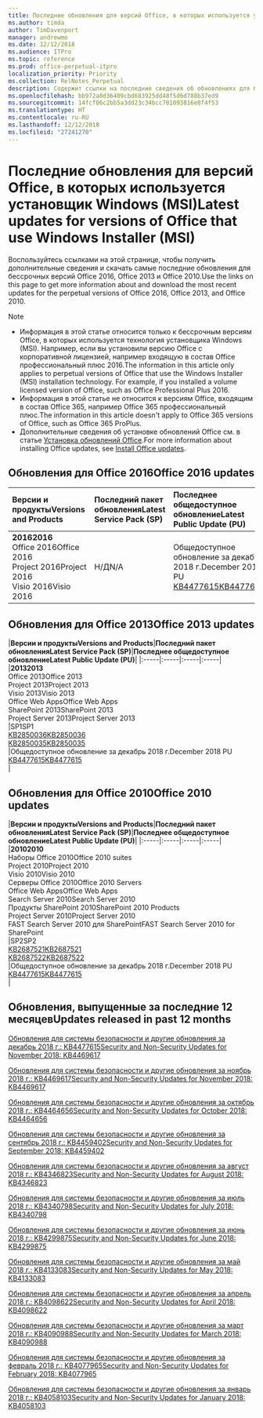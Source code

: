 ```yaml
---
title: Последние обновления для версий Office, в которых используется установщик Windows (MSI)
ms.author: timda
author: TimDavenport
manager: andrewmo
ms.date: 12/12/2018
ms.audience: ITPro
ms.topic: reference
ms.prod: office-perpetual-itpro
localization_priority: Priority
ms.collection: RelNotes_Perpetual
description: Содержит ссылки на последние сведения об обновлениях для бессрочных версий Office 2016, Office 2013 и Office 2010 для ИТ-специалистов
ms.openlocfilehash: bb972a0d36409cbd683925dd48f5d6d788b37ed9
ms.sourcegitcommit: 14fcf06c2bb5a3dd23c34bcc701093816e8f4f53
ms.translationtype: HT
ms.contentlocale: ru-RU
ms.lasthandoff: 12/12/2018
ms.locfileid: "27241270"
---
```

# <a name="latest-updates-for-versions-of-office-that-use-windows-installer-msi"></a><span data-ttu-id="26b3e-103">Последние обновления для версий Office, в которых используется установщик Windows (MSI)</span><span class="sxs-lookup"><span data-stu-id="26b3e-103">Latest updates for versions of Office that use Windows Installer (MSI)</span></span>

<span data-ttu-id="26b3e-104">Воспользуйтесь ссылками на этой странице, чтобы получить дополнительные сведения и скачать самые последние обновления для бессрочных версий Office 2016, Office 2013 и Office 2010.</span><span class="sxs-lookup"><span data-stu-id="26b3e-104">Use the links on this page to get more information about and download the most recent updates for the perpetual versions of Office 2016, Office 2013, and Office 2010.</span></span>
  
 
> [!NOTE]
> - <span data-ttu-id="26b3e-p101">Информация в этой статье относится только к бессрочным версиям Office, в которых используется технология установщика Windows (MSI). Например, если вы установили версию Office с корпоративной лицензией, например входящую в состав Office профессиональный плюс 2016.</span><span class="sxs-lookup"><span data-stu-id="26b3e-p101">The information in this article only applies to perpetual versions of Office that use the Windows Installer (MSI) installation technology. For example, if you installed a volume licensed version of Office, such as Office Professional Plus 2016.</span></span>
> - <span data-ttu-id="26b3e-107">Информация в этой статье не относится к версиям Office, входящим в состав Office 365, например Office 365 профессиональный плюс.</span><span class="sxs-lookup"><span data-stu-id="26b3e-107">The information in this article doesn't apply to Office 365 versions of Office, such as Office 365 ProPlus.</span></span>
> - <span data-ttu-id="26b3e-108">Дополнительные сведения об установке обновлений Office см. в статье [Установка обновлений Office](https://support.office.com/article/2ab296f3-7f03-43a2-8e50-46de917611c5).</span><span class="sxs-lookup"><span data-stu-id="26b3e-108">For more information about installing Office updates, see [Install Office updates](https://support.office.com/article/2ab296f3-7f03-43a2-8e50-46de917611c5).</span></span> 


## <a name="office-2016-updates"></a><span data-ttu-id="26b3e-109">Обновления для Office 2016</span><span class="sxs-lookup"><span data-stu-id="26b3e-109">Office 2016 updates</span></span>

|<span data-ttu-id="26b3e-110">**Версии и продукты**</span><span class="sxs-lookup"><span data-stu-id="26b3e-110">**Versions and Products**</span></span>|<span data-ttu-id="26b3e-111">**Последний пакет обновления**</span><span class="sxs-lookup"><span data-stu-id="26b3e-111">**Latest Service Pack (SP)**</span></span>|<span data-ttu-id="26b3e-112">**Последнее общедоступное обновление**</span><span class="sxs-lookup"><span data-stu-id="26b3e-112">**Latest Public Update (PU)**</span></span>|
|:-----|:-----|:-----|
|<span data-ttu-id="26b3e-113">**2016**</span><span class="sxs-lookup"><span data-stu-id="26b3e-113">**2016**</span></span> <br/> <span data-ttu-id="26b3e-114">Office 2016</span><span class="sxs-lookup"><span data-stu-id="26b3e-114">Office 2016</span></span>  <br/> <span data-ttu-id="26b3e-115">Project 2016</span><span class="sxs-lookup"><span data-stu-id="26b3e-115">Project 2016</span></span>  <br/> <span data-ttu-id="26b3e-116">Visio 2016</span><span class="sxs-lookup"><span data-stu-id="26b3e-116">Visio 2016</span></span>  <br/> |<span data-ttu-id="26b3e-117">Н/Д</span><span class="sxs-lookup"><span data-stu-id="26b3e-117">N/A</span></span>  <br/> |<span data-ttu-id="26b3e-118">Общедоступное обновление за декабрь 2018 г.</span><span class="sxs-lookup"><span data-stu-id="26b3e-118">December 2018 PU</span></span>  <br/> [<span data-ttu-id="26b3e-119">KB4477615</span><span class="sxs-lookup"><span data-stu-id="26b3e-119">KB4477615</span></span>](https://support.microsoft.com/help/4477615) <br/> |
   
## <a name="office-2013-updates"></a><span data-ttu-id="26b3e-120">Обновления для Office 2013</span><span class="sxs-lookup"><span data-stu-id="26b3e-120">Office 2013 updates</span></span>

|<span data-ttu-id="26b3e-121">**Версии и продукты**</span><span class="sxs-lookup"><span data-stu-id="26b3e-121">**Versions and Products**</span></span>|<span data-ttu-id="26b3e-122">**Последний пакет обновления**</span><span class="sxs-lookup"><span data-stu-id="26b3e-122">**Latest Service Pack (SP)**</span></span>|<span data-ttu-id="26b3e-123">**Последнее общедоступное обновление**</span><span class="sxs-lookup"><span data-stu-id="26b3e-123">**Latest Public Update (PU)**</span></span>|
|:-----|:-----|:-----|:-----|
|<span data-ttu-id="26b3e-124">**2013**</span><span class="sxs-lookup"><span data-stu-id="26b3e-124">**2013**</span></span> <br/> <span data-ttu-id="26b3e-125">Office 2013</span><span class="sxs-lookup"><span data-stu-id="26b3e-125">Office 2013</span></span>  <br/> <span data-ttu-id="26b3e-126">Project 2013</span><span class="sxs-lookup"><span data-stu-id="26b3e-126">Project 2013</span></span>  <br/> <span data-ttu-id="26b3e-127">Visio 2013</span><span class="sxs-lookup"><span data-stu-id="26b3e-127">Visio 2013</span></span>  <br/> <span data-ttu-id="26b3e-128">Office Web Apps</span><span class="sxs-lookup"><span data-stu-id="26b3e-128">Office Web Apps</span></span>  <br/> <span data-ttu-id="26b3e-129">SharePoint 2013</span><span class="sxs-lookup"><span data-stu-id="26b3e-129">SharePoint 2013</span></span>  <br/> <span data-ttu-id="26b3e-130">Project Server 2013</span><span class="sxs-lookup"><span data-stu-id="26b3e-130">Project Server 2013</span></span>  <br/> |<span data-ttu-id="26b3e-131">SP1</span><span class="sxs-lookup"><span data-stu-id="26b3e-131">SP1</span></span> <br/> [<span data-ttu-id="26b3e-132">KB2850036</span><span class="sxs-lookup"><span data-stu-id="26b3e-132">KB2850036</span></span>](https://support.microsoft.com/kb/2850036) <br/>[<span data-ttu-id="26b3e-133">KB2850035</span><span class="sxs-lookup"><span data-stu-id="26b3e-133">KB2850035</span></span>](https://support.microsoft.com/kb/2850035) <br/> |<span data-ttu-id="26b3e-134">Общедоступное обновление за декабрь 2018 г.</span><span class="sxs-lookup"><span data-stu-id="26b3e-134">December 2018 PU</span></span>  <br/> [<span data-ttu-id="26b3e-135">KB4477615</span><span class="sxs-lookup"><span data-stu-id="26b3e-135">KB4477615</span></span>](https://support.microsoft.com/help/4477615) <br/> |
   
## <a name="office-2010-updates"></a><span data-ttu-id="26b3e-136">Обновления для Office 2010</span><span class="sxs-lookup"><span data-stu-id="26b3e-136">Office 2010 updates</span></span>

|<span data-ttu-id="26b3e-137">**Версии и продукты**</span><span class="sxs-lookup"><span data-stu-id="26b3e-137">**Versions and Products**</span></span>|<span data-ttu-id="26b3e-138">**Последний пакет обновления**</span><span class="sxs-lookup"><span data-stu-id="26b3e-138">**Latest Service Pack (SP)**</span></span>|<span data-ttu-id="26b3e-139">**Последнее общедоступное обновление**</span><span class="sxs-lookup"><span data-stu-id="26b3e-139">**Latest Public Update (PU)**</span></span>|
|:-----|:-----|:-----|:-----|
|<span data-ttu-id="26b3e-140">**2010**</span><span class="sxs-lookup"><span data-stu-id="26b3e-140">**2010**</span></span> <br/> <span data-ttu-id="26b3e-141">Наборы Office 2010</span><span class="sxs-lookup"><span data-stu-id="26b3e-141">Office 2010 suites</span></span>  <br/> <span data-ttu-id="26b3e-142">Project 2010</span><span class="sxs-lookup"><span data-stu-id="26b3e-142">Project 2010</span></span>  <br/> <span data-ttu-id="26b3e-143">Visio 2010</span><span class="sxs-lookup"><span data-stu-id="26b3e-143">Visio 2010</span></span>  <br/> <span data-ttu-id="26b3e-144">Серверы Office 2010</span><span class="sxs-lookup"><span data-stu-id="26b3e-144">Office 2010 Servers</span></span>  <br/> <span data-ttu-id="26b3e-145">Office Web Apps</span><span class="sxs-lookup"><span data-stu-id="26b3e-145">Office Web Apps</span></span>  <br/> <span data-ttu-id="26b3e-146">Search Server 2010</span><span class="sxs-lookup"><span data-stu-id="26b3e-146">Search Server 2010</span></span>  <br/> <span data-ttu-id="26b3e-147">Продукты SharePoint 2010</span><span class="sxs-lookup"><span data-stu-id="26b3e-147">SharePoint 2010 Products</span></span>  <br/> <span data-ttu-id="26b3e-148">Project Server 2010</span><span class="sxs-lookup"><span data-stu-id="26b3e-148">Project Server 2010</span></span>  <br/> <span data-ttu-id="26b3e-149">FAST Search Server 2010 для SharePoint</span><span class="sxs-lookup"><span data-stu-id="26b3e-149">FAST Search Server 2010 for SharePoint</span></span>  <br/> |<span data-ttu-id="26b3e-150">SP2</span><span class="sxs-lookup"><span data-stu-id="26b3e-150">SP2</span></span> <br/>[<span data-ttu-id="26b3e-151">KB2687521</span><span class="sxs-lookup"><span data-stu-id="26b3e-151">KB2687521</span></span>](https://support.microsoft.com/kb/2687521) <br/> [<span data-ttu-id="26b3e-152">KB2687522</span><span class="sxs-lookup"><span data-stu-id="26b3e-152">KB2687522</span></span>](https://support.microsoft.com/kb/2687522) <br/> |<span data-ttu-id="26b3e-153">Общедоступное обновление за декабрь 2018 г.</span><span class="sxs-lookup"><span data-stu-id="26b3e-153">December 2018 PU</span></span> <br/>[<span data-ttu-id="26b3e-154">KB4477615</span><span class="sxs-lookup"><span data-stu-id="26b3e-154">KB4477615</span></span>](https://support.microsoft.com/help/4477615) <br/>|
   

   
## <a name="updates-released-in-past-12-months"></a><span data-ttu-id="26b3e-155">Обновления, выпущенные за последние 12 месяцев</span><span class="sxs-lookup"><span data-stu-id="26b3e-155">Updates released in past 12 months</span></span>

[<span data-ttu-id="26b3e-156">Обновления для системы безопасности и другие обновления за декабрь 2018 г.: KB4477615</span><span class="sxs-lookup"><span data-stu-id="26b3e-156">Security and Non-Security Updates for November 2018: KB4469617</span></span>](https://support.microsoft.com/help/4477615)

[<span data-ttu-id="26b3e-157">Обновления для системы безопасности и другие обновления за ноябрь 2018 г.: KB4469617</span><span class="sxs-lookup"><span data-stu-id="26b3e-157">Security and Non-Security Updates for November 2018: KB4469617</span></span>](https://support.microsoft.com/help/4469617)

[<span data-ttu-id="26b3e-158">Обновления для системы безопасности и другие обновления за октябрь 2018 г.: KB4464656</span><span class="sxs-lookup"><span data-stu-id="26b3e-158">Security and Non-Security Updates for October 2018: KB4464656</span></span>](https://support.microsoft.com/help/4464656)

[<span data-ttu-id="26b3e-159">Обновления для системы безопасности и другие обновления за сентябрь 2018 г.: KB4459402</span><span class="sxs-lookup"><span data-stu-id="26b3e-159">Security and Non-Security Updates for September 2018: KB4459402</span></span>](https://support.microsoft.com/help/4459402) 

[<span data-ttu-id="26b3e-160">Обновления для системы безопасности и другие обновления за август 2018 г.: KB4346823</span><span class="sxs-lookup"><span data-stu-id="26b3e-160">Security and Non-Security Updates for August 2018: KB4346823</span></span>](https://support.microsoft.com/help/4346823)   

[<span data-ttu-id="26b3e-161">Обновления для системы безопасности и другие обновления за июль 2018 г.: KB4340798</span><span class="sxs-lookup"><span data-stu-id="26b3e-161">Security and Non-Security Updates for July 2018: KB4340798</span></span>](https://support.microsoft.com/help/4340798)   

[<span data-ttu-id="26b3e-162">Обновления для системы безопасности и другие обновления за июнь 2018 г.: KB4299875</span><span class="sxs-lookup"><span data-stu-id="26b3e-162">Security and Non-Security Updates for June 2018: KB4299875</span></span>](https://support.microsoft.com/help/4299875)  

[<span data-ttu-id="26b3e-163">Обновления для системы безопасности и другие обновления за май 2018 г.: KB4133083</span><span class="sxs-lookup"><span data-stu-id="26b3e-163">Security and Non-Security Updates for May 2018: KB4133083 </span></span>](https://support.microsoft.com/ru-RU/help/4133083)
  
[<span data-ttu-id="26b3e-164">Обновления для системы безопасности и другие обновления за апрель 2018 г.: KB4098622</span><span class="sxs-lookup"><span data-stu-id="26b3e-164">Security and Non-Security Updates for April 2018: KB4098622</span></span>](https://support.microsoft.com/ru-RU/help/4098622) 
  
[<span data-ttu-id="26b3e-165">Обновления для системы безопасности и другие обновления за март 2018 г.: KB4090988</span><span class="sxs-lookup"><span data-stu-id="26b3e-165">Security and Non-Security Updates for March 2018: KB4090988</span></span>](https://support.microsoft.com/ru-RU/help/4090988)  
  
[<span data-ttu-id="26b3e-166">Обновления для системы безопасности и другие обновления за февраль 2018 г.: KB4077965</span><span class="sxs-lookup"><span data-stu-id="26b3e-166">Security and Non-Security Updates for February 2018: KB4077965</span></span>](https://support.microsoft.com/help/4077965)  
  
[<span data-ttu-id="26b3e-167">Обновления для системы безопасности и другие обновления за январь 2018 г.: KB4058103</span><span class="sxs-lookup"><span data-stu-id="26b3e-167">Security and Non-Security Updates for January 2018: KB4058103</span></span>](https://support.microsoft.com/help/4058103)   
  

